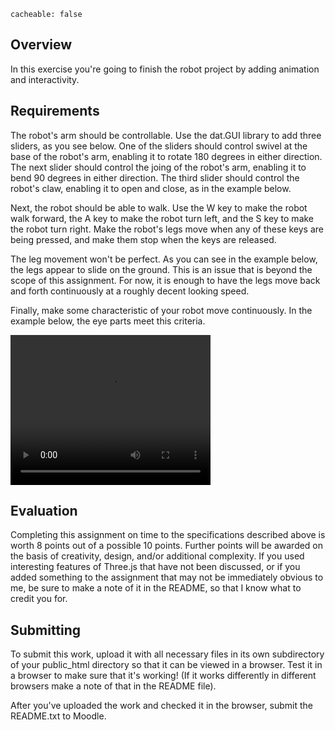 ```
cacheable: false
```
## Overview

In this exercise you're going to finish the robot project by adding animation and interactivity.

## Requirements

The robot's arm should be controllable. Use the dat.GUI library to add three sliders, as you see below. One of the sliders should control swivel at the base of the robot's arm, enabling it to rotate 180 degrees in either direction. The next slider should control the joing of the robot's arm, enabling it to bend 90 degrees in either direction. The third slider should control the robot's claw, enabling it to open and close, as in the example below.

Next, the robot should be able to walk. Use the W key to make the robot walk forward, the A key to make the robot turn left, and the S key to make the robot turn right. Make the robot's legs move when any of these keys are being pressed, and make them stop when the keys are released.

The leg movement won't be perfect. As you can see in the example below, the legs appear to slide on the ground. This is an issue that is beyond the scope of this assignment. For now, it is enough to have the legs move back and forth continuously at a roughly decent looking speed.

Finally, make some characteristic of your robot move continuously. In the example below, the eye parts meet this criteria.

<video width="320" height="240" controls>
  <source src="/~tmullen/images/cg/robot-anim.ogv" type="video/ogg;" codecs="theora, vorbis">
Your browser does not support the video tag.
</video>

## Evaluation

Completing this assignment on time to the specifications described above is worth 8 points out of a possible 10 points. Further points will be awarded on the basis of creativity, design, and/or additional complexity. If you used interesting features of Three.js that have not been discussed, or if you added something to the assignment that may not be immediately obvious to me, be sure to make a note of it in the README, so that I know what to credit you for.

## Submitting

To submit this work, upload it with all necessary files in its own subdirectory of your public_html directory so that it can be viewed in a browser. Test it in a browser to make sure that it's working! (If it works differently in different browsers make a note of that in the README file).

After you've uploaded the work and checked it in the browser, submit the README.txt to Moodle.
